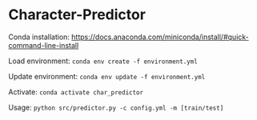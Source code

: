 # Character-Predictor
Conda installation: https://docs.anaconda.com/miniconda/install/#quick-command-line-install

Load environment: 
```conda env create -f environment.yml```

Update environment: 
```conda env update -f environment.yml```

Activate: 
```conda activate char_predictor```

Usage: 
```python src/predictor.py -c config.yml -m [train/test]```
